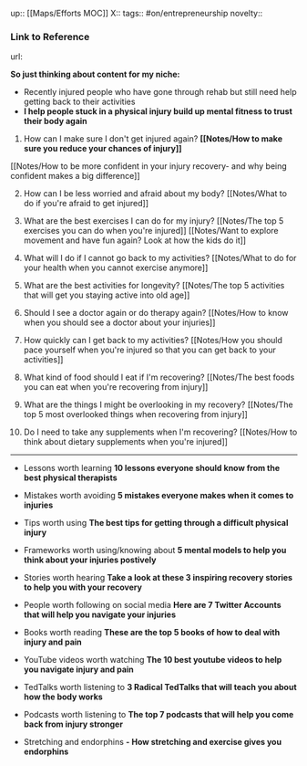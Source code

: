 up:: [[Maps/Efforts MOC]]
X::
tags:: #on/entrepreneurship 
novelty::

### Link to Reference
url: 

**So just thinking about content for my niche:**
- Recently injured people who have gone through rehab but still need help getting back to their activities
- **I help people stuck in a physical injury build up mental fitness to trust their body again**

1. How can I make sure I don't get injured again?
**[[Notes/How to make sure you reduce your chances of injury]]**

[[Notes/How to be more confident in your injury recovery- and why being confident makes a big difference]]

2. How can I be less worried and afraid about my body?
[[Notes/What to do if you're afraid to get injured]]

3. What are the best exercises I can do for my injury?
[[Notes/The top 5 exercises you can do when you're injured]]
[[Notes/Want to explore movement and have fun again? Look at how the kids do it]]

4. What will I do if I cannot go back to my activities?
[[Notes/What to do for your health when you cannot exercise anymore]]

5. What are the best activities for longevity?
[[Notes/The top 5 activities that will get you staying active into old age]]

6. Should I see a doctor again or do therapy again?
[[Notes/How to know when you should see a doctor about your injuries]]

7. How quickly can I get back to my activities?
[[Notes/How you should pace yourself when you're injured so that you can get back to your activities]]

8. What kind of food should I eat if I'm recovering?
[[Notes/The best foods you can eat when you're recovering from injury]]

9. What are the things I might be overlooking in my recovery?
[[Notes/The top 5 most overlooked things when recovering from injury]]

10. Do I need to take any supplements when I'm recovering?
[[Notes/How to think about dietary supplements when you're injured]]

---

-   Lessons worth learning
**10 lessons everyone should know from the best physical therapists**

-   Mistakes worth avoiding
**5 mistakes everyone makes when it comes to injuries** 

-   Tips worth using
**The best tips for getting through a difficult physical injury**

-   Frameworks worth using/knowing about
**5 mental models to help you think about your injuries postively**

-   Stories worth hearing
**Take a look at these 3 inspiring recovery stories to help you with your recovery**

-   People worth following on social media
**Here are 7 Twitter Accounts that will help you navigate your injuries**

-   Books worth reading
**These are the top 5 books of how to deal with injury and pain**

-   YouTube videos worth watching
**The 10 best youtube videos to help you navigate injury and pain**

-   TedTalks worth listening to
**3 Radical TedTalks that will teach you about how the body works**

-   Podcasts worth listening to
**The top 7 podcasts that will help you come back from injury stronger**

- Stretching and endorphins
**- How stretching and exercise gives you endorphins**

